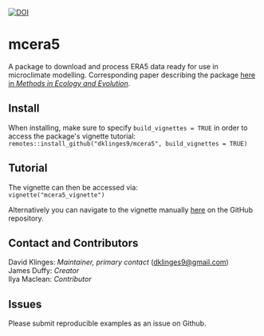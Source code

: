[![DOI](https://zenodo.org/badge/260175954.svg)](https://zenodo.org/badge/latestdoi/260175954)

# mcera5

A package to download and process ERA5 data ready for use in microclimate modelling. Corresponding paper describing the package [here in _Methods in Ecology and Evolution_](https://doi.org/10.1111/2041-210X.13877).

## Install

When installing, make sure to specify `build_vignettes = TRUE` in order to access the package's vignette tutorial:  
`remotes::install_github("dklinges9/mcera5", build_vignettes = TRUE)`

## Tutorial

The vignette can then be accessed via:   
`vignette("mcera5_vignette")`  

Alternatively you can navigate to the vignette manually [here](https://github.com/dklinges9/mcera5/blob/master/vignettes/mcera5_vignette.Rmd) on the GitHub repository.  

## Contact and Contributors

David Klinges: _Maintainer, primary contact_ (dklinges9@gmail.com)  
James Duffy: _Creator_  
Ilya Maclean: _Contributor_  

## Issues

Please submit reproducible examples as an issue on Github. 

